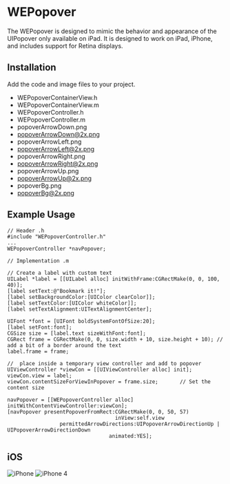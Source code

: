 # WEPopover

The WEPopover is designed to mimic the behavior and appearance of the UIPopover only available on iPad. It is designed to work on iPad, iPhone, and includes support for Retina displays.

## Installation

Add the code and image files to your project.
* WEPopoverContainerView.h
* WEPopoverContainerView.m
* WEPopoverController.h
* WEPopoverController.m
* popoverArrowDown.png
* popoverArrowDown@2x.png
* popoverArrowLeft.png
* popoverArrowLeft@2x.png
* popoverArrowRight.png
* popoverArrowRight@2x.png
* popoverArrowUp.png
* popoverArrowUp@2x.png
* popoverBg.png
* popoverBg@2x.png

## Example Usage

	// Header .h
	#include "WEPopoverController.h"
	...
	WEPopoverController *navPopover;

	// Implementation .m

	// Create a label with custom text 
	UILabel *label = [[UILabel alloc] initWithFrame:CGRectMake(0, 0, 100, 40)];
	[label setText:@"Bookmark it!"];
	[label setBackgroundColor:[UIColor clearColor]];
	[label setTextColor:[UIColor whiteColor]];
	[label setTextAlignment:UITextAlignmentCenter];

	UIFont *font = [UIFont boldSystemFontOfSize:20];
	[label setFont:font];
	CGSize size = [label.text sizeWithFont:font];
	CGRect frame = CGRectMake(0, 0, size.width + 10, size.height + 10); // add a bit of a border around the text
	label.frame = frame;

	//  place inside a temporary view controller and add to popover
	UIViewController *viewCon = [[UIViewController alloc] init];
	viewCon.view = label;
	viewCon.contentSizeForViewInPopover = frame.size;		// Set the content size

	navPopover = [[WEPopoverController alloc] initWithContentViewController:viewCon];
	[navPopover presentPopoverFromRect:CGRectMake(0, 0, 50, 57)
	                                   inView:self.view
	                 permittedArrowDirections:UIPopoverArrowDirectionUp | UIPopoverArrowDirectionDown
	                                 animated:YES];
## iOS

![iPhone](http://paulsolt.com/wp-content/uploads/2011/04/iPhone.jpg)
![iPhone 4](http://paulsolt.com/wp-content/uploads/2011/04/iPhone4.jpg)


